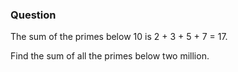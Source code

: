 ### Question

The sum of the primes below 10 is 2 + 3 + 5 + 7 = 17.

Find the sum of all the primes below two million.
